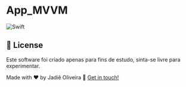 # App_MVVM
![Swift](https://img.shields.io/badge/swift-F54A2A?style=for-the-badge&logo=swift&logoColor=white)

## :page_with_curl: License
Este software foi criado apenas para fins de estudo, sinta-se livre para experimentar.

Made with ♥ by Jadiê Oliveira :wave: [Get in touch!](https://www.linkedin.com/in/jadie-oliveira/)

